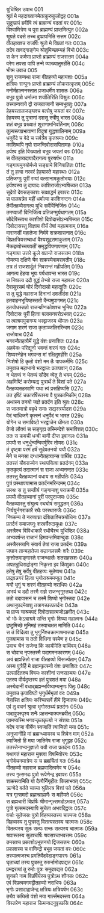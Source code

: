 युधिष्ठिर उवाच	001  
श्रुतं मे महदाख्यानमेतत्कुरुकुलोद्वह	001a  
सुदुष्प्रापं ब्रवीषि त्वं ब्राह्मण्यं वदतां वर	001c  
विश्वामित्रेण च पुरा ब्राह्मण्यं प्राप्तमित्युत	002a  
श्रूयते वदसे तच्च दुष्प्रापमिति सत्तम	002c  
वीतहव्यश्च राजर्षिः श्रुतो मे विप्रतां गतः	003a  
तदेव तावद्गाङ्गेय श्रोतुमिच्छाम्यहं विभो	003c  
स केन कर्मणा प्राप्तो ब्राह्मण्यं राजसत्तम	004a  
वरेण तपसा वापि तन्मे व्याख्यातुमर्हति	004c  
भीष्म उवाच	005  
शृणु राजन्यथा राजा वीतहव्यो महायशाः	005a  
क्षत्रियः सन्पुनः प्राप्तो ब्राह्मण्यं लोकसत्कृतम्	005c  
मनोर्महात्मनस्तात प्रजाधर्मेण शासतः	006a  
बभूव पुत्रो धर्मात्मा शर्यातिरिति विश्रुतः	006c  
तस्यान्ववाये द्वौ राजन्राजानौ सम्बभूवतुः	007a  
हेहयस्तालजङ्घश्च वत्सेषु जयतां वर	007c  
हेहयस्य तु पुत्राणां दशसु स्त्रीषु भारत	008a  
शतं बभूव प्रख्यातं शूराणामनिवर्तिनाम्	008c  
तुल्यरूपप्रभावाणां विदुषां युद्धशालिनाम्	009a  
धनुर्वेदे च वेदे च सर्वत्रैव कृतश्रमाः	009c  
काशिष्वपि नृपो राजन्दिवोदासपितामहः	010a  
हर्यश्व इति विख्यातो बभूव जयतां वरः	010c  
स वीतहव्यदायादैरागत्य पुरुषर्षभ	011a  
गङ्गायमुनयोर्मध्ये सङ्ग्रामे विनिपातितः	011c  
तं तु हत्वा नरवरं हेहयास्ते महारथाः	012a  
प्रतिजग्मुः पुरीं रम्यां वत्सानामकुतोभयाः	012c  
हर्यश्वस्य तु दायादः काशिराजोऽभ्यषिच्यत	013a  
सुदेवो देवसङ्काशः साक्षाद्धर्म इवापरः	013c  
स पालयन्नेव महीं धर्मात्मा काशिनन्दनः	014a  
तैर्वीतहव्यैरागत्य युधि सर्वैर्विनिर्जितः	014c  
तमप्याजौ विनिर्जित्य प्रतिजग्मुर्यथागतम्	015a  
सौदेविस्त्वथ काशीशो दिवोदासोऽभ्यषिच्यत	015c  
दिवोदासस्तु विज्ञाय वीर्यं तेषां महात्मनाम्	016a  
वाराणसीं महातेजा निर्ममे शक्रशासनात्	016c  
विप्रक्षत्रियसम्बाधां वैश्यशूद्रसमाकुलाम्	017a  
नैकद्रव्योच्चयवतीं समृद्धविपणापणाम्	017c  
गङ्गाया उत्तरे कूले वप्रान्ते राजसत्तम	018a  
गोमत्या दक्षिणे चैव शक्रस्येवामरावतीम्	018c  
तत्र तं राजशार्दूलं निवसन्तं महीपतिम्	019a  
आगत्य हेहया भूयः पर्यधावन्त भारत	019c  
स निष्पत्य ददौ युद्धं तेभ्यो राजा महाबलः	020a  
देवासुरसमं घोरं दिवोदासो महाद्युतिः	020c  
स तु युद्धे महाराज दिनानां दशतीर्दश	021a  
हतवाहनभूयिष्ठस्ततो दैन्यमुपागमत्	021c  
हतयोधस्ततो राजन्क्षीणकोशश्च भूमिपः	022a  
दिवोदासः पुरीं हित्वा पलायनपरोऽभवत्	022c  
स त्वाश्रममुपागम्य भरद्वाजस्य धीमतः	023a  
जगाम शरणं राजा कृताञ्जलिररिन्दम	023c  
राजोवाच	024  
भगवन्वैतहव्यैर्मे युद्धे वंशः प्रणाशितः	024a  
अहमेकः परिद्यूनो भवन्तं शरणं गतः	024c  
शिष्यस्नेहेन भगवन्स मां रक्षितुमर्हसि	025a  
निःशेषो हि कृतो वंशो मम तैः पापकर्मभिः	025c  
तमुवाच महाभागो भरद्वाजः प्रतापवान्	026a  
न भेतव्यं न भेतव्यं सौदेव व्येतु ते भयम्	026c  
अहमिष्टिं करोम्यद्य पुत्रार्थं ते विशां पते	027a  
वैतहव्यसहस्राणि यथा त्वं प्रसहिष्यसि	027c  
तत इष्टिं चकारर्षिस्तस्य वै पुत्रकामिकीम्	028a  
अथास्य तनयो जज्ञे प्रतर्दन इति श्रुतः	028c  
स जातमात्रो ववृधे समाः सद्यस्त्रयोदश	029a  
वेदं चाधिजगे कृत्स्नं धनुर्वेदं च भारत	029c  
योगेन च समाविष्टो भरद्वाजेन धीमता	030a  
तेजो लौक्यं स सङ्गृह्य तस्मिन्देशे समाविशत्	030c  
ततः स कवची धन्वी बाणी दीप्त इवानलः	031a  
प्रययौ स धनुर्धुन्वन्विवर्षुरिव तोयदः	031c  
तं दृष्ट्वा परमं हर्षं सुदेवतनयो ययौ	032a  
मेने च मनसा दग्धान्वैतहव्यान्स पार्थिवः	032c  
ततस्तं यौवराज्येन स्थापयित्वा प्रतर्दनम्	033a  
कृतकृत्यं तदात्मानं स राजा अभ्यनन्दत	033c  
ततस्तु वैतहव्यानां वधाय स महीपतिः	034a  
पुत्रं प्रस्थापयामास प्रतर्दनमरिन्दमम्	034c  
सरथः स तु सन्तीर्य गङ्गामाशु पराक्रमी	035a  
प्रययौ वीतहव्यानां पुरीं परपुरञ्जयः	035c  
वैतहव्यास्तु संश्रुत्य रथघोषं समुद्धतम्	036a  
निर्ययुर्नगराकारै रथैः पररथारुजैः	036c  
निष्क्रम्य ते नरव्याघ्रा दंशिताश्चित्रयोधिनः	037a  
प्रतर्दनं समाजघ्नुः शरवर्षैरुदायुधाः	037c  
अस्त्रैश्च विविधाकारै रथौघैश्च युधिष्ठिर	038a  
अभ्यवर्षन्त राजानं हिमवन्तमिवाम्बुदाः	038c  
अस्त्रैरस्त्राणि संवार्य तेषां राजा प्रतर्दनः	039a  
जघान तान्महातेजा वज्रानलसमैः शरैः	039c  
कृत्तोत्तमाङ्गास्ते राजन्भल्लैः शतसहस्रशः	040a  
अपतन्रुधिरार्द्राङ्गा निकृत्ता इव किंशुकाः	040c  
हतेषु तेषु सर्वेषु वीतहव्यः सुतेष्वथ	041a  
प्राद्रवन्नगरं हित्वा भृगोराश्रममप्युत	041c  
ययौ भृगुं च शरणं वीतहव्यो नराधिपः	042a  
अभयं च ददौ तस्मै राज्ञे राजन्भृगुस्तथा	042c  
ततो ददावासनं च तस्मै शिष्यो भृगोस्तदा	042e  
अथानुपदमेवाशु तत्रागच्छत्प्रतर्दनः	043a  
स प्राप्य चाश्रमपदं दिवोदासात्मजोऽब्रवीत्	043c  
भो भोः केऽत्राश्रमे सन्ति भृगोः शिष्या महात्मनः	044a  
द्रष्टुमिच्छे मुनिमहं तस्याचक्षत मामिति	044c  
स तं विदित्वा तु भृगुर्निश्चक्रामाश्रमात्तदा	045a  
पूजयामास च ततो विधिना परमेण ह	045c  
उवाच चैनं राजेन्द्र किं कार्यमिति पार्थिवम्	046a  
स चोवाच नृपस्तस्मै यदागमनकारणम्	046c  
अयं ब्रह्मन्नितो राजा वीतहव्यो विसर्ज्यताम्	047a  
अस्य पुत्रैर्हि मे ब्रह्मन्कृत्स्नो वंशः प्रणाशितः	047c  
उत्सादितश्च विषयः काशीनां रत्नसञ्चयः	047e  
एतस्य वीर्यदृप्तस्य हतं पुत्रशतं मया	048a  
अस्येदानीं वधाद्ब्रह्मन्भविष्याम्यनृणः पितुः	048c  
तमुवाच कृपाविष्टो भृगुर्धर्मभृतां वरः	049a  
नेहास्ति क्षत्रियः कश्चित्सर्वे हीमे द्विजातयः	049c  
एवं तु वचनं श्रुत्वा भृगोस्तथ्यं प्रतर्दनः	050a  
पादावुपस्पृश्य शनैः प्रहसन्वाक्यमब्रवीत्	050c  
एवमप्यस्मि भगवन्कृतकृत्यो न संशयः	051a  
यदेष राजा वीर्येण स्वजातिं त्याजितो मया	051c  
अनुजानीहि मां ब्रह्मन्ध्यायस्व च शिवेन माम्	052a  
त्याजितो हि मया जातिमेष राजा भृगूद्वह	052c  
ततस्तेनाभ्यनुज्ञातो ययौ राजा प्रतर्दनः	053a  
यथागतं महाराज मुक्त्वा विषमिवोरगः	053c  
भृगोर्वचनमात्रेण स च ब्रह्मर्षितां गतः	054a  
वीतहव्यो महाराज ब्रह्मवादित्वमेव च	054c  
तस्य गृत्समदः पुत्रो रूपेणेन्द्र इवापरः	055a  
शक्रस्त्वमिति यो दैत्यैर्निगृहीतः किलाभवत्	055c  
ऋग्वेदे वर्तते चाग्र्या श्रुतिरत्र विशां पते	056a  
यत्र गृत्समदो ब्रह्मन्ब्राह्मणैः स महीयते	056c  
स ब्रह्मचारी विप्रर्षिः श्रीमान्गृत्समदोऽभवत्	057a  
पुत्रो गृत्समदस्यापि सुचेता अभवद्द्विजः	057c  
वर्चाः सुतेजसः पुत्रो विहव्यस्तस्य चात्मजः	058a  
विहव्यस्य तु पुत्रस्तु वितत्यस्तस्य चात्मजः	058c  
वितत्यस्य सुतः सत्यः सन्तः सत्यस्य चात्मजः	059a  
श्रवास्तस्य सुतश्चर्षिः श्रवसश्चाभवत्तमः	059c  
तमसश्च प्रकाशोऽभूत्तनयो द्विजसत्तमः	060a  
प्रकाशस्य च वागिन्द्रो बभूव जयतां वरः	060c  
तस्यात्मजश्च प्रमतिर्वेदवेदाङ्गपारगः	061a  
घृताच्यां तस्य पुत्रस्तु रुरुर्नामोदपद्यत	061c  
प्रमद्वरायां तु रुरोः पुत्रः समुदपद्यत	062a  
शुनको नाम विप्रर्षिर्यस्य पुत्रोऽथ शौनकः	062c  
एवं विप्रत्वमगमद्वीतहव्यो नराधिपः	063a  
भृगोः प्रसादाद्राजेन्द्र क्षत्रियः क्षत्रियर्षभ	063c  
तथैव कथितो वंशो मया गार्त्समदस्तव	064a  
विस्तरेण महाराज किमन्यदनुपृच्छसि	064c  
